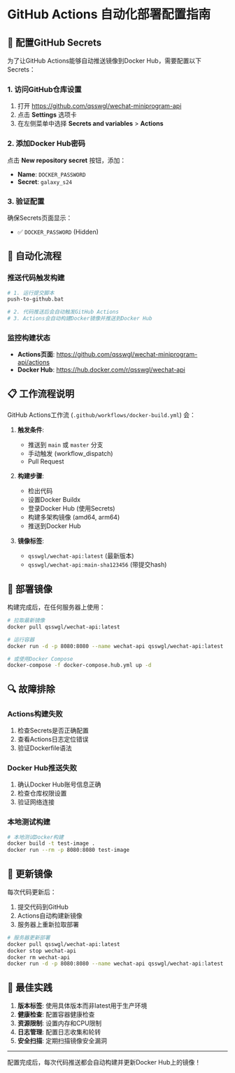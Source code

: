# GitHub Actions 自动化部署配置指南

## 🔐 配置GitHub Secrets

为了让GitHub Actions能够自动推送镜像到Docker Hub，需要配置以下Secrets：

### 1. 访问GitHub仓库设置
1. 打开 https://github.com/qsswgl/wechat-miniprogram-api
2. 点击 **Settings** 选项卡
3. 在左侧菜单中选择 **Secrets and variables** > **Actions**

### 2. 添加Docker Hub密码
点击 **New repository secret** 按钮，添加：

- **Name**: `DOCKER_PASSWORD`
- **Secret**: `galaxy_s24`

### 3. 验证配置
确保Secrets页面显示：
- ✅ `DOCKER_PASSWORD` (Hidden)

## 🚀 自动化流程

### 推送代码触发构建
```bash
# 1. 运行提交脚本
push-to-github.bat

# 2. 代码推送后会自动触发GitHub Actions
# 3. Actions会自动构建Docker镜像并推送到Docker Hub
```

### 监控构建状态
- **Actions页面**: https://github.com/qsswgl/wechat-miniprogram-api/actions
- **Docker Hub**: https://hub.docker.com/r/qsswgl/wechat-api

## 📋 工作流程说明

GitHub Actions工作流 (`.github/workflows/docker-build.yml`) 会：

1. **触发条件**:
   - 推送到 `main` 或 `master` 分支
   - 手动触发 (workflow_dispatch)
   - Pull Request

2. **构建步骤**:
   - 检出代码
   - 设置Docker Buildx
   - 登录Docker Hub (使用Secrets)
   - 构建多架构镜像 (amd64, arm64)
   - 推送到Docker Hub

3. **镜像标签**:
   - `qsswgl/wechat-api:latest` (最新版本)
   - `qsswgl/wechat-api:main-sha123456` (带提交hash)

## 🐳 部署镜像

构建完成后，在任何服务器上使用：

```bash
# 拉取最新镜像
docker pull qsswgl/wechat-api:latest

# 运行容器
docker run -d -p 8080:8080 --name wechat-api qsswgl/wechat-api:latest

# 或使用Docker Compose
docker-compose -f docker-compose.hub.yml up -d
```

## 🔍 故障排除

### Actions构建失败
1. 检查Secrets是否正确配置
2. 查看Actions日志定位错误
3. 验证Dockerfile语法

### Docker Hub推送失败
1. 确认Docker Hub账号信息正确
2. 检查仓库权限设置
3. 验证网络连接

### 本地测试构建
```bash
# 本地测试Docker构建
docker build -t test-image .
docker run --rm -p 8080:8080 test-image
```

## 📝 更新镜像

每次代码更新后：
1. 提交代码到GitHub
2. Actions自动构建新镜像
3. 服务器上重新拉取部署

```bash
# 服务器更新部署
docker pull qsswgl/wechat-api:latest
docker stop wechat-api
docker rm wechat-api
docker run -d -p 8080:8080 --name wechat-api qsswgl/wechat-api:latest
```

## 🎯 最佳实践

1. **版本标签**: 使用具体版本而非latest用于生产环境
2. **健康检查**: 配置容器健康检查
3. **资源限制**: 设置内存和CPU限制
4. **日志管理**: 配置日志收集和轮转
5. **安全扫描**: 定期扫描镜像安全漏洞

---

配置完成后，每次代码推送都会自动构建并更新Docker Hub上的镜像！